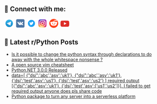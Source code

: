 ## 🔎 Connect with me:
[<img src="https://github.com/bullbesh/bullbesh/blob/main/images/Telegram.png" width="32" height="32" />](https://t.me/bullbesh)
[<img src="https://github.com/bullbesh/bullbesh/blob/main/images/VK.png" width="32" height="32" />](https://vk.com/bullbesh)
[<img src="https://github.com/bullbesh/bullbesh/blob/main/images/Twitter.png" width="32" height="32" />](https://twitter.com/bullbesh1)
[<img src="https://github.com/bullbesh/bullbesh/blob/main/images/Instagram.png" width="32" height="32" />](https://www.instagram.com/bullbesh)
[<img src="https://github.com/bullbesh/bullbesh/blob/main/images/Reddit.png" width="32" height="32" />](https://www.reddit.com/user/bullbesh)
[<img src="https://github.com/bullbesh/bullbesh/blob/main/images/YouTube.png" width="32" height="32" />](https://www.youtube.com/channel/UCtfjRs6uzgq5mfm8S06WTcg)

## 📕 Latest r/Python Posts
<!-- BLOG-POST-LIST:START -->
- [Is it possible to change the python syntax through declarations to do away with the whole whitespace nonsense ?](https://www.reddit.com/r/Python/comments/yxl1t9/is_it_possible_to_change_the_python_syntax/)
- [A open source vim cheatsheet](https://www.reddit.com/r/Python/comments/yxkk2c/a_open_source_vim_cheatsheet/)
- [Python.NET 3.0.0 Released](https://www.reddit.com/r/Python/comments/yxkik3/pythonnet_300_released/)
- [data=[ {&quot;dsi&quot;:&#39;abc&#39;,&#39;asv&#39;:&#39;uk1&#39;}, {&quot;dsi&quot;:&#39;abc&#39;,&#39;asv&#39;:&#39;uk1&#39;}, {&#39;dsi&#39;:&#39;test&#39;,&#39;asv&#39;:&#39;us1&#39;}, {&#39;dsi&#39;:&#39;test&#39;,&#39;asv&#39;:&#39;us2&#39;} ] required output [{&quot;dsi&quot;:&#39;abc&#39;,&#39;asv&#39;:&#39;uk1&#39;}, {&#39;dsi&#39;:&#39;test&#39;,&#39;asv&#39;:[&#39;us1&#39;,&#39;us2&#39;]}]. I failed to get required output anyone does pls share code](https://www.reddit.com/r/Python/comments/yxive0/data_dsiabcasvuk1_dsiabcasvuk1_dsitestasvus1/)
- [Python package to turn any server into a serverless platform](https://www.reddit.com/r/Python/comments/yxcexk/python_package_to_turn_any_server_into_a/)
<!-- BLOG-POST-LIST:END -->
